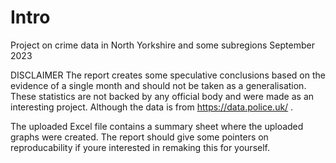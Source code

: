 # Intro
Project on crime data in North Yorkshire and some subregions September 2023

DISCLAIMER
The report creates some speculative conclusions based on the evidence of a single month and should not be taken as a generalisation.
These statistics are not backed by any official body and were made as an interesting project. Although the data is from https://data.police.uk/ . 


The uploaded Excel file contains a summary sheet where the uploaded graphs were created. 
The report should give some pointers on reproducability if youre interested in remaking this for yourself.
